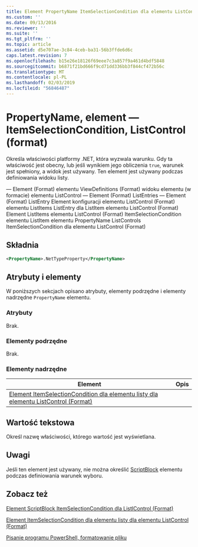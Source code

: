 ```yaml
---
title: Element PropertyName ItemSelectionCondition dla elementu ListControl (Format) | Dokumentacja firmy Microsoft
ms.custom: ''
ms.date: 09/13/2016
ms.reviewer: ''
ms.suite: ''
ms.tgt_pltfrm: ''
ms.topic: article
ms.assetid: d5e707ae-3c84-4ceb-ba31-56b3ffde6d6c
caps.latest.revision: 7
ms.openlocfilehash: b15e26e18126f69eee7c3a857f9a461d4bdf5848
ms.sourcegitcommit: b6871f21bd666f9cd71dd336bb3f844cf472b56c
ms.translationtype: MT
ms.contentlocale: pl-PL
ms.lasthandoff: 02/03/2019
ms.locfileid: "56846487"
---
```

# <a name="propertyname-element-for-itemselectioncondition-for-listcontrol-format"></a>PropertyName, element — ItemSelectionCondition, ListControl (format)

Określa właściwości platformy .NET, która wyzwala warunku. Gdy ta właściwość jest obecny, lub jeśli wynikiem jego obliczenia `true`, warunek jest spełniony, a widok jest używany. Ten element jest używany podczas definiowania widoku listy.

— Element (Format) elementu ViewDefinitions (Format) widoku elementu (w formacie) elementu ListControl — Element (Format) ListEntries — Element (Format) ListEntry Element konfiguracji elementu ListControl (Format) elementu ListItems ListEntry dla ListItem elementu ListControl (Format) Element ListItems elementu ListControl (Format) ItemSelectionCondition elementu ListItem elementu PropertyName ListControls ItemSelectionCondition dla elementu ListControl (Format)

## <a name="syntax"></a>Składnia

```xml
<PropertyName>.NetTypeProperty</PropertyName>
```

## <a name="attributes-and-elements"></a>Atrybuty i elementy

W poniższych sekcjach opisano atrybuty, elementy podrzędne i elementy nadrzędne `PropertyName` elementu.

### <a name="attributes"></a>Atrybuty

Brak.

### <a name="child-elements"></a>Elementy podrzędne

Brak.

### <a name="parent-elements"></a>Elementy nadrzędne

|Element|Opis|
|-------------|-----------------|
|[Element ItemSelectionCondition dla elementu listy dla elementu ListControl (Format)](./itemselectioncondition-element-for-listitem-for-listcontrol-format.md)||

## <a name="text-value"></a>Wartość tekstowa

Określ nazwę właściwości, którego wartość jest wyświetlana.

## <a name="remarks"></a>Uwagi

Jeśli ten element jest używany, nie można określić [ScriptBlock](./scriptblock-element-for-itemselectioncondition-for-listcontrol-format.md) elementu podczas definiowania warunek wyboru.

## <a name="see-also"></a>Zobacz też

[Element ScriptBlock ItemSelectionCondition dla ListIControl (Format)](./scriptblock-element-for-itemselectioncondition-for-listcontrol-format.md)

[Element ItemSelectionCondition dla elementu listy dla elementu ListControl (Format)](./itemselectioncondition-element-for-listitem-for-listcontrol-format.md)

[Pisanie programu PowerShell, formatowanie pliku](./writing-a-powershell-formatting-file.md)
